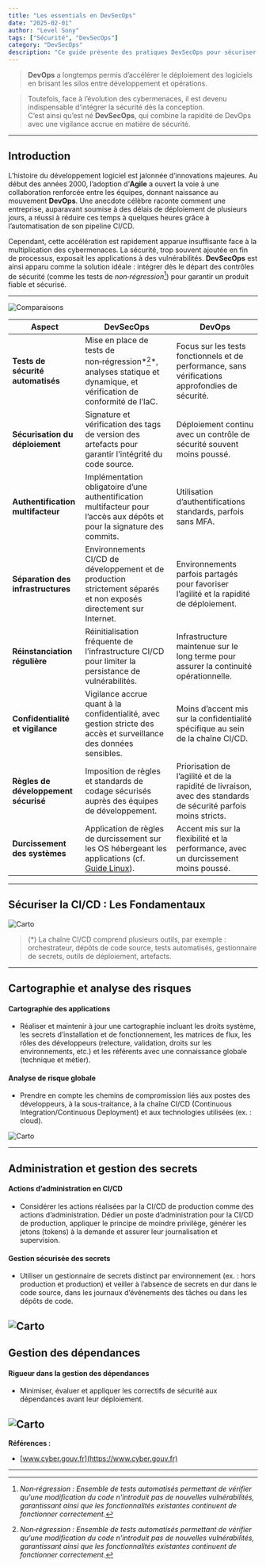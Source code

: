```yaml
---
title: "Les essentials en DevSecOps"
date: "2025-02-01"
author: "Level Sony"
tags: ["Sécurité", "DevSecOps"]
category: "DevSecOps"
description: "Ce guide présente des pratiques DevSecOps pour sécuriser la chaîne CI/CD, incluant tests automatisés, gestion des secrets, et durcissement des systèmes."
---
```



> **DevOps** a longtemps permis d’accélérer le déploiement des logiciels en brisant les silos entre développement et opérations. 
 
> Toutefois, face à l’évolution des cybermenaces, il est devenu indispensable d’intégrer la sécurité dès la conception.  
> C’est ainsi qu’est né **DevSecOps**, qui combine la rapidité de DevOps avec une vigilance accrue en matière de sécurité.

---

## Introduction

L’histoire du développement logiciel est jalonnée d’innovations majeures. Au début des années 2000, l’adoption d’**Agile** a ouvert la voie à une collaboration renforcée entre les équipes, donnant naissance au mouvement **DevOps**. Une anecdote célèbre raconte comment une entreprise, auparavant soumise à des délais de déploiement de plusieurs jours, a réussi à réduire ces temps à quelques heures grâce à l’automatisation de son pipeline CI/CD.

Cependant, cette accélération est rapidement apparue insuffisante face à la multiplication des cybermenaces. La sécurité, trop souvent ajoutée en fin de processus, exposait les applications à des vulnérabilités. **DevSecOps** est ainsi apparu comme la solution idéale : intégrer dès le départ des contrôles de sécurité (comme les tests de *non‑régression*[^1]) pour garantir un produit fiable et sécurisé.

---



![Comparaisons](/images/compareison.png)



| **Aspect**                         | **DevSecOps**                                                                                                                      | **DevOps**                                                       |
|------------------------------------|------------------------------------------------------------------------------------------------------------------------------------|------------------------------------------------------------------|
| **Tests de sécurité automatisés**  | Mise en place de tests de non‑régression*[^1]*, analyses statique et dynamique, et vérification de conformité de l’IaC.                    | Focus sur les tests fonctionnels et de performance, sans vérifications approfondies de sécurité. |
| **Sécurisation du déploiement**    | Signature et vérification des tags de version des artefacts pour garantir l’intégrité du code source.                                  | Déploiement continu avec un contrôle de sécurité souvent moins poussé.                       |
| **Authentification multifacteur**  | Implémentation obligatoire d’une authentification multifacteur pour l’accès aux dépôts et pour la signature des commits.             | Utilisation d’authentifications standards, parfois sans MFA.                              |
| **Séparation des infrastructures** | Environnements CI/CD de développement et de production strictement séparés et non exposés directement sur Internet.                   | Environnements parfois partagés pour favoriser l’agilité et la rapidité de déploiement.         |
| **Réinstanciation régulière**      | Réinitialisation fréquente de l’infrastructure CI/CD pour limiter la persistance de vulnérabilités.                                    | Infrastructure maintenue sur le long terme pour assurer la continuité opérationnelle.         |
| **Confidentialité et vigilance**   | Vigilance accrue quant à la confidentialité, avec gestion stricte des accès et surveillance des données sensibles.                   | Moins d’accent mis sur la confidentialité spécifique au sein de la chaîne CI/CD.              |
| **Règles de développement sécurisé** | Imposition de règles et standards de codage sécurisés auprès des équipes de développement.                                          | Priorisation de l’agilité et de la rapidité de livraison, avec des standards de sécurité parfois moins stricts. |
| **Durcissement des systèmes**     | Application de règles de durcissement sur les OS hébergeant les applications (cf. [Guide Linux](https://cyber.gouv.fr/guide-linux)). | Accent mis sur la flexibilité et la performance, avec un durcissement moins poussé.           |

---
## Sécuriser la CI/CD : Les Fondamentaux

![Carto](/images/pratic.png)

> (*) La chaîne CI/CD comprend plusieurs outils, par exemple : orchestrateur, dépôts de code source, tests automatisés, gestionnaire de secrets, outils de déploiement, artefacts.

---

## Cartographie et analyse des risques

#### Cartographie des applications  
  - Réaliser et maintenir à jour une cartographie incluant les droits système, les secrets d’installation et de fonctionnement, les matrices de flux, les rôles des développeurs (relecture, validation, droits sur les environnements, etc.) et les référents avec une connaissance globale (technique et métier).

#### Analyse de risque globale 
  - Prendre en compte les chemins de compromission liés aux postes des développeurs, à la sous-traitance, à la chaîne CI/CD (Continuous Integration/Continuous Deployment) et aux technologies utilisées (ex. : cloud).

![Carto](/images/carto.png)

---

## Administration et gestion des secrets

#### Actions d’administration en CI/CD
- Considérer les actions réalisées par la CI/CD de production comme des actions d’administration. Dédier un poste d’administration pour la CI/CD de production, appliquer le principe de moindre privilège, générer les jetons (tokens) à la demande et assurer leur journalisation et supervision.

#### Gestion sécurisée des secrets  
  - Utiliser un gestionnaire de secrets distinct par environnement (ex. : hors production et production) et veiller à l’absence de secrets en dur dans le code source, dans les journaux d’événements des tâches ou dans les dépôts de code.

![Carto](/images/ci_cd.png)
---

## Gestion des dépendances

#### Rigueur dans la gestion des dépendances 
-  Minimiser, évaluer et appliquer les correctifs de sécurité aux dépendances avant leur déploiement.

![Carto](/images/dependance.png)
---

**Références :**

- [www.cyber.gouv.fr](https://www.cyber.gouv.fr)

---

[^1]: *Non‑régression : Ensemble de tests automatisés permettant de vérifier qu'une modification du code n'introduit pas de nouvelles vulnérabilités, garantissant ainsi que les fonctionnalités existantes continuent de fonctionner correctement.*

